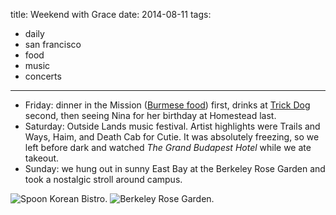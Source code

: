 title: Weekend with Grace
date: 2014-08-11
tags:
- daily
- san francisco
- food
- music
- concerts
---

- Friday: dinner in the Mission ([Burmese food](http://sfyamo.com/)) first, drinks at [Trick Dog](http://www.trickdogbar.com/) second, then seeing Nina for her birthday at Homestead last. 
- Saturday: Outside Lands music festival. Artist highlights were Trails and Ways, Haim, and Death Cab for Cutie. It was absolutely freezing, so we left before dark and watched *The Grand Budapest Hotel* while we ate takeout.
- Sunday: we hung out in sunny East Bay at the Berkeley Rose Garden and took a nostalgic stroll around campus.

![Spoon Korean Bistro.](https://dl.dropbox.com/u/4291520/journal-images/spoon-grace.jpg)
![Berkeley Rose Garden.](https://dl.dropbox.com/u/4291520/journal-images/rose-garden.jpg)
